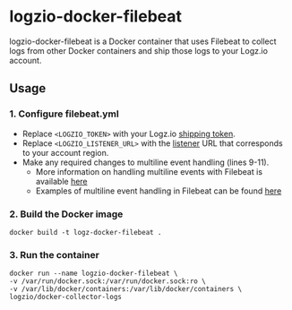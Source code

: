 # logzio-docker-filebeat

logzio-docker-filebeat is a Docker container that uses Filebeat to collect logs from other Docker containers and ship those logs to your Logz.io account.

## Usage

### 1. Configure filebeat.yml

* Replace `<LOGZIO_TOKEN>` with your Logz.io [shipping token](https://docs.logz.io/user-guide/tokens/). 
* Replace `<LOGZIO_LISTENER_URL>` with the [listener](https://docs.logz.io/user-guide/accounts/account-region.html) URL that corresponds to your account region.
* Make any required changes to multiline event handling (lines 9-11). 
	* More information on handling multiline events with Filebeat is available [here](https://www.elastic.co/guide/en/beats/filebeat/current/multiline-examples.html)
	* Examples of multiline event handling in Filebeat can be found [here](https://www.elastic.co/guide/en/beats/filebeat/current/_examples_of_multiline_configuration.html)


### 2. Build the Docker image

```shell
docker build -t logz-docker-filebeat .
```

### 3. Run the container

```shell
docker run --name logzio-docker-filebeat \
-v /var/run/docker.sock:/var/run/docker.sock:ro \
-v /var/lib/docker/containers:/var/lib/docker/containers \
logzio/docker-collector-logs
```
